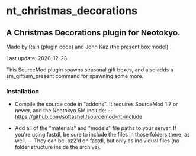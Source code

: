 # nt_christmas_decorations

## A Christmas Decorations plugin for Neotokyo.

Made by Rain (plugin code) and John Kaz (the present box model).

Last update: 2020-12-23

This SourceMod plugin spawns seasonal gift boxes, and also adds a sm_gift/sm_present command for spawning some more.

### Installation

- Compile the source code in "addons". It requires SourceMod 1.7 or newer, and the Neotokyo SM include:
-- https://github.com/softashell/sourcemod-nt-include

- Add all of the "materials" and "models" file paths to your server. If you're using fastdl, be sure to include the files in those folders there, as well.
-- They can be .bz2'd on fastdl, but only as individual files (no folder structure inside the archive).
